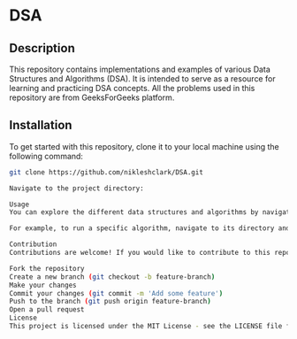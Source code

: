 # DSA

## Description
This repository contains implementations and examples of various Data Structures and Algorithms (DSA). It is intended to serve as a resource for learning and practicing DSA concepts. All the problems used in this repository are from GeeksForGeeks platform.

## Installation
To get started with this repository, clone it to your local machine using the following command:

```bash
git clone https://github.com/nikleshclark/DSA.git

Navigate to the project directory:

Usage
You can explore the different data structures and algorithms by navigating through the directories and running the provided code examples. Each directory contains a README.md file with specific instructions on how to run the examples.

For example, to run a specific algorithm, navigate to its directory and execute the corresponding script:

Contribution
Contributions are welcome! If you would like to contribute to this repository, please follow these steps:

Fork the repository
Create a new branch (git checkout -b feature-branch)
Make your changes
Commit your changes (git commit -m 'Add some feature')
Push to the branch (git push origin feature-branch)
Open a pull request
License
This project is licensed under the MIT License - see the LICENSE file for details. ```